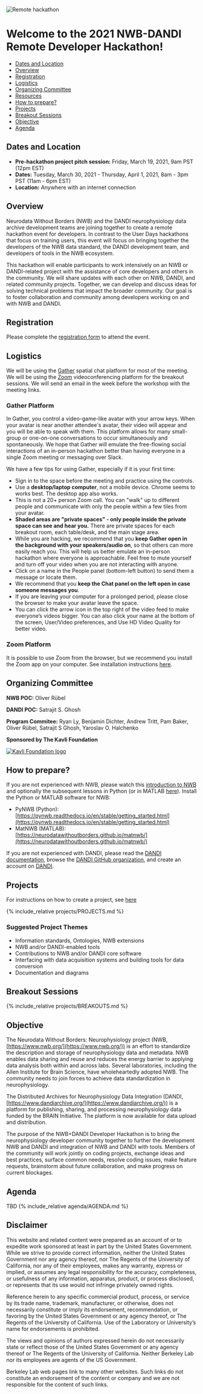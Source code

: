 
<img alt="Remote hackathon" src="nwb+dandi_logo.png">

# Welcome to the 2021 NWB-DANDI Remote Developer Hackathon!

  * [Dates and Location](#dates-and-location)
  * [Overview](#overview)
  * [Registration](#registration)
  * [Logistics](#logistics)
  * [Organizing Committee](#organizing-committee)
  * [Resources](#resources)
  * [How to prepare?](#how-to-prepare)
  * [Projects](#projects)
  * [Breakout Sessions](#breakout-sessions)
  * [Objective](#objective)
  * [Agenda](#agenda)

<!--  * [Projects](#projects)
     * [Creating a New Project](projects/README.md)-->

## Dates and Location

- **Pre-hackathon project pitch session:** Friday, March 19, 2021, 9am PST (12pm EST)
- **Dates:** Tuesday, March 30, 2021 - Thursday, April 1, 2021, 8am - 3pm PST (11am - 6pm EST)
- **Location:** Anywhere with an internet connection

## Overview

Neurodata Without Borders (NWB) and the DANDI neurophysiology data archive development teams are joining together to create a remote hackathon event for developers. In contrast to the User Days hackathons that focus on training users, this event will focus on bringing together the developers of the NWB data standard, the DANDI development team, and developers of tools in the NWB ecosystem.

This hackathon will enable participants to work intensively on an NWB or DANDI-related project with the assistance of core developers and others in the community. We will share updates with each other on NWB, DANDI, and related community projects. Together, we can develop and discuss ideas for solving technical problems that impact the broader community. Our goal is to foster collaboration and community among developers working on and with NWB and DANDI.

## Registration

Please complete the [registration form](https://docs.google.com/forms/d/e/1FAIpQLScfZ7ZtO1gN_IZkdhY9kL_FCTTEEJwlpilx4KKrQtRnm2iqrw/viewform?usp=sf_link) to attend the event.

## Logistics

We will be using the [Gather](https://gather.town/) spatial chat platform for most of the meeting. We will be using the [Zoom](https://zoom.us/) videoconferencing platform for the breakout sessions. We will send an email in the week before the workshop with the meeting links.

### Gather Platform

In Gather, you control a video-game-like avatar with your arrow keys. When your avatar is near another attendee's avatar, their video will appear and you will be able to speak with them. This platform allows for many small-group or one-on-one conversations to occur simultaneously and spontaneously. We hope that Gather will emulate the free-flowing social interactions of an in-person hackathon better than having everyone in a single Zoom meeting or messaging over Slack. 

We have a few tips for using Gather, especially if it is your first time:
- Sign in to the space before the meeting and practice using the controls.
- Use a **desktop/laptop computer**, not a mobile device. Chrome seems to works best. The desktop app also works.
- This is not a 20+ person Zoom call. You can "walk" up to different people and communicate with only the people within a few tiles from your avatar.
- **Shaded areas are "private spaces" - only people inside the private space can see and hear you.** There are private spaces for each breakout room, each table/desk, and the main stage area.
- While you are hacking, we recommend that you **keep Gather open in the background with your speakers/audio on**, so that others can more easily reach you. This will help us better emulate an in-person hackathon where everyone is approachable. Feel free to mute yourself and turn off your video when you are not interacting with anyone.
- Click on a name in the People panel (bottom-left button) to send them a message or locate them.
- We recommend that you **keep the Chat panel on the left open in case someone messages you**.
- If you are leaving your computer for a prolonged period, please close the browser to make your avatar leave the space.
- You can click the arrow icon in the top right of the video feed to make everyone’s videos bigger. You can also click your name at the bottom of the screen, User/Video preferences, and Use HD Video Quality for better video.

### Zoom Platform

It is possible to use Zoom from the browser, but we recommend you install the Zoom app on your computer. See installation instructions [here](https://zoom.us/download).

## Organizing Committee

**NWB POC:** Oliver Rübel

**DANDI POC:** Satrajit S. Ghosh

**Program Commitee:** Ryan Ly, Benjamin Dichter, Andrew Tritt, Pam Baker, Oliver Rübel, Satrajit S Ghosh, Yaroslav O. Halchenko

**Sponsored by The Kavli Foundation**

<a href="https://kavlifoundation.org/"><img alt="Kavli Foundation logo" src="kavli_logo.svg"></a>

## How to prepare?

If you are not experienced with NWB, please watch this [introduction to NWB](https://training.incf.org/lesson/what-nwb-short-intro-nwb-enabled-tools) and optionally the subsequent lessons in Python (or in MATLAB [here](https://training.incf.org/lesson/what-nwb-short-intro-nwb-enabled-tools-0)).
Install the Python or MATLAB software for NWB:
  * PyNWB (Python): [https://pynwb.readthedocs.io/en/stable/getting_started.html](https://pynwb.readthedocs.io/en/stable/getting_started.html)
  * MatNWB (MATLAB): [https://neurodatawithoutborders.github.io/matnwb/](https://neurodatawithoutborders.github.io/matnwb/)
  
If you are not experienced with DANDI, please read the [DANDI documentation](https://www.dandiarchive.org/handbook/), browse the [DANDI GitHub organization](https://github.com/dandi/), and create an account on [DANDI](https://gui.dandiarchive.org/#/).

## Projects

For instructions on how to create a project, see [here](projects/README.md)

{% include_relative projects/PROJECTS.md %}

### Suggested Project Themes

- Information standards, Ontologies, NWB extensions
- NWB and/or DANDI-enabled tools
- Contributions to NWB and/or DANDI core software
- Interfacing with data acquisition systems and building tools for data conversion
- Documentation and diagrams

## Breakout Sessions

{% include_relative projects/BREAKOUTS.md %}

## Objective

The Neurodata Without Borders: Neurophysiology project (NWB, [https://www.nwb.org/](https://www.nwb.org/)) is an effort to standardize the description and storage of neurophysiology data and metadata. NWB enables data sharing and reuse and reduces the energy barrier to applying data analysis both within and across labs. Several laboratories, including the Allen Institute for Brain Science, have wholeheartedly adopted NWB. The community needs to join forces to achieve data standardization in neurophysiology.

The Distributed Archives for Neurophysiology Data Integration (DANDI, [https://www.dandiarchive.org/](https://www.dandiarchive.org/)) is a platform for publishing, sharing, and processing neurophysiology data funded by the BRAIN Initiative. The platform is now available for data upload and distribution. 

The purpose of the NWB+DANDI Developer Hackathon is to bring the neurophysiology developer community together to further the development NWB and DANDI and integration of NWB and DANDI with tools.  Members of the community will work jointly on coding projects, exchange ideas and best practices, surface common needs, resolve coding issues, make feature requests, brainstorm about future collaboration, and make progress on current blockages. 

## Agenda

TBD
{% include_relative agenda/AGENDA.md %}

## Disclaimer

This website and related content were prepared as an account of or to expedite work sponsored at least in part by the United States Government. While we strive to provide correct information, neither the United States Government nor any agency thereof, nor The Regents of the University of California, nor any of their employees, makes any warranty, express or implied, or assumes any legal responsibility for the accuracy, completeness, or usefulness of any information, apparatus, product, or process disclosed, or represents that its use would not infringe privately owned rights.

Reference herein to any specific commercial product, process, or service by its trade name, trademark, manufacturer, or otherwise, does not necessarily constitute or imply its endorsement, recommendation, or favoring by the United States Government or any agency thereof, or The Regents of the University of California.  Use of the Laboratory or University’s name for endorsements is prohibited.

The views and opinions of authors expressed herein do not necessarily state or reflect those of the United States Government or any agency thereof or The Regents of the University of California.  Neither Berkeley Lab nor its employees are agents of the US Government.

Berkeley Lab web pages link to many other websites.  Such links do not constitute an endorsement of the content or company and we are not responsible for the content of such links.
